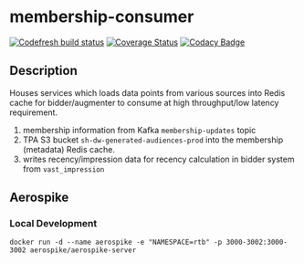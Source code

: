 # membership-consumer

[![Codefresh build status]( https://g.codefresh.io/api/badges/pipeline/steelhouse/SteelHouse%2Fmembership-consumer%2Fqa-pr-deploy?branch=dev&key=eyJhbGciOiJIUzI1NiJ9.NWEzYjA1NTEzNzNlNDEwMDAxYzhhMDBm.v7TXkltQXeRm04GXW-KfRp0xBTdggMIZmHNi3-xP4IA&type=cf-1)]( https://g.codefresh.io/pipelines/qa-pr-deploy/builds?repoOwner=SteelHouse&repoName=membership-consumer&serviceName=SteelHouse%2Fmembership-consumer&filter=trigger:build~Build;branch:dev;pipeline:5ccb56c862ced396e937ce2d~qa-pr-deploy)
[![Coverage Status](https://coveralls.io/repos/github/SteelHouse/membership-consumer/badge.svg?branch=dev&t=fxiZTZ)](https://coveralls.io/github/SteelHouse/membership-consumer?branch=dev)
[![Codacy Badge](https://api.codacy.com/project/badge/Grade/64630f46927f4810890872dd384985a5)](https://www.codacy.com?utm_source=github.com&amp;utm_medium=referral&amp;utm_content=SteelHouse/membership-consumer&amp;utm_campaign=Badge_Grade)

## Description
Houses services which loads data points from various sources into Redis cache for bidder/augmenter to consume at high throughput/low latency requirement.
1. membership information from Kafka `membership-updates` topic
2. TPA S3 bucket `sh-dw-generated-audiences-prod` into the membership (metadata) Redis cache.
3. writes recency/impression data for recency calculation in bidder system from `vast_impression`

## Aerospike

### Local Development

`docker run -d --name aerospike -e "NAMESPACE=rtb" -p 3000-3002:3000-3002 aerospike/aerospike-server`